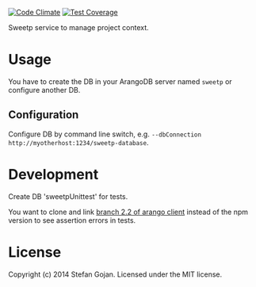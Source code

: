 [![Code Climate](https://codeclimate.com/github/hoschi/sweetp-service-project-context-manager/badges/gpa.svg)](https://codeclimate.com/github/hoschi/sweetp-service-project-context-manager) [![Test Coverage](https://codeclimate.com/github/hoschi/sweetp-service-project-context-manager/badges/coverage.svg)](https://codeclimate.com/github/hoschi/sweetp-service-project-context-manager)

Sweetp service to manage project context.

# Usage

You have to create the DB in your ArangoDB server named `sweetp` or configure another DB.

## Configuration

Configure DB by command line switch, e.g. `--dbConnection http://myotherhost:1234/sweetp-database`.


# Development

Create DB 'sweetpUnittest' for tests.

You want to clone and link
[branch 2.2 of arango client](https://github.com/triAGENS/ArangoDB-JavaScript/commits/2.2)
instead of the npm version to see assertion errors in tests.

# License

Copyright (c) 2014 Stefan Gojan.
Licensed under the MIT license.
